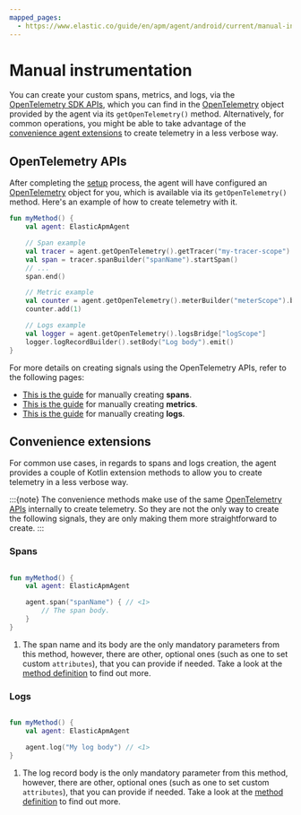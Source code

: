 ```yaml
---
mapped_pages:
  - https://www.elastic.co/guide/en/apm/agent/android/current/manual-instrumentation.html
---
```


# Manual instrumentation

You can create your custom spans, metrics, and logs, via the [OpenTelemetry SDK APIs](https://opentelemetry.io/docs/languages/java/api/#opentelemetry-api), which you can find in the [OpenTelemetry](https://www.javadoc.io/doc/io.opentelemetry/opentelemetry-api/latest/io/opentelemetry/api/OpenTelemetry.html) object provided by the agent via its `getOpenTelemetry()` method. Alternatively, for common operations, you might be able to take advantage of the [convenience agent extensions](#convenience-extensions) to create telemetry in a less verbose way.

## OpenTelemetry APIs

After completing the [setup](/reference/getting-started.md) process, the agent will have configured an [OpenTelemetry](https://www.javadoc.io/doc/io.opentelemetry/opentelemetry-api/latest/io/opentelemetry/api/OpenTelemetry.html) object for you, which is available via its `getOpenTelemetry()` method. Here's an example of how to create telemetry with it.

```kotlin
fun myMethod() {
    val agent: ElasticApmAgent

    // Span example
    val tracer = agent.getOpenTelemetry().getTracer("my-tracer-scope")
    val span = tracer.spanBuilder("spanName").startSpan()
    // ...
    span.end()

    // Metric example
    val counter = agent.getOpenTelemetry().meterBuilder("meterScope").build().counterBuilder("myCounter").build()
    counter.add(1)

    // Logs example
    val logger = agent.getOpenTelemetry().logsBridge["logScope"]
    logger.logRecordBuilder().setBody("Log body").emit()
}
```

For more details on creating signals using the OpenTelemetry APIs, refer to the following pages:

- [This is the guide](https://opentelemetry.io/docs/languages/java/api/#span) for manually creating **spans**.
- [This is the guide](https://opentelemetry.io/docs/languages/java/api/#meter) for manually creating **metrics**.
- [This is the guide](https://opentelemetry.io/docs/languages/java/api/#logger) for manually creating **logs**.

## Convenience extensions

For common use cases, in regards to spans and logs creation, the agent provides a couple of Kotlin extension methods to allow you to create telemetry in a less verbose way.

:::{note}
The convenience methods make use of the same [OpenTelemetry APIs](#opentelemetry-apis) internally to create telemetry. So they are not the only way to create the following signals, they are only making them more straightforward to create.
:::

### Spans

```kotlin

fun myMethod() {
    val agent: ElasticApmAgent

    agent.span("spanName") { // <1>
        // The span body.
    }
}
```

1. The span name and its body are the only mandatory parameters from this method, however, there are other, optional ones (such as one to set custom `attributes`), that you can provide if needed. Take a look at the [method definition](https://github.com/elastic/apm-agent-android/blob/main/agent-sdk/src/main/java/co/elastic/otel/android/extensions/ElasticOtelAgentExtensions.kt) to find out more.

### Logs

```kotlin

fun myMethod() {
    val agent: ElasticApmAgent

    agent.log("My log body") // <1>
}
```

1. The log record body is the only mandatory parameter from this method, however, there are other, optional ones (such as one to set custom `attributes`), that you can provide if needed. Take a look at the [method definition](https://github.com/elastic/apm-agent-android/blob/main/agent-sdk/src/main/java/co/elastic/otel/android/extensions/ElasticOtelAgentExtensions.kt) to find out more.
